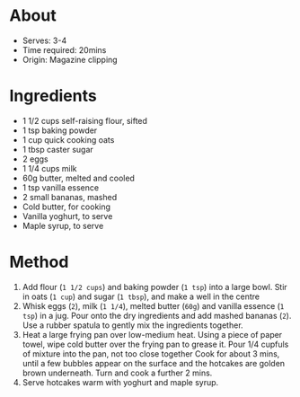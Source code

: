# About
* Serves: 3-4
* Time required: 20mins
* Origin: Magazine clipping

# Ingredients
* 1 1/2 cups self-raising flour, sifted
* 1 tsp baking powder
* 1 cup quick cooking oats
* 1 tbsp caster sugar
* 2 eggs
* 1 1/4 cups milk
* 60g butter, melted and cooled
* 1 tsp vanilla essence
* 2 small bananas, mashed
* Cold butter, for cooking
* Vanilla yoghurt, to serve
* Maple syrup, to serve

# Method
1. Add flour (`1 1/2 cups`) and baking powder (`1 tsp`) into a large bowl. Stir in oats (`1 cup`) and sugar (`1 tbsp`), and make a well in the centre
1. Whisk eggs (`2`), milk (`1 1/4`), melted butter (`60g`) and vanilla essence (`1 tsp`) in a jug. Pour onto the dry ingredients and add mashed bananas (`2`). Use a rubber spatula to gently mix the ingredients together.
1. Heat a large frying pan over low-medium heat. Using a piece of paper towel, wipe cold butter over the frying pan to grease it. Pour 1/4 cupfuls of mixture into the pan, not too close together Cook for about 3 mins, until a few bubbles appear on the surface and the hotcakes are golden brown underneath. Turn and cook a further 2 mins.
1. Serve hotcakes warm with yoghurt and maple syrup.
